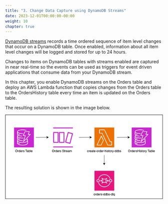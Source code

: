 ```yaml
---
title: "3. Change Data Capture using DynamoDB Streams"
date: 2023-12-01T00:00:00-00:00
weight: 10
chapter: true
---
```


[DynamoDB streams](https://docs.aws.amazon.com/amazondynamodb/latest/developerguide/Streams.html) records a time ordered sequence of item level changes that occur on a DynamoDB table. Once enabled, information about all item level changes will be logged and stored for up to 24 hours.

Changes to items on DynamoDB tables with streams enabled are captured in near real-time so the events can be used as triggers for event driven applications that consume data from your DynamoDB stream.

In this chapter, you enable DynamoDB streams on the Orders table and deploy an AWS Lambda function that copies changes from the Orders table to the OrdersHistory table every time an item is updated on the Orders table.

The resulting solution is shown in the image below.

![Final Deployment Architecture](/static/images/change-data-capture/cdc-ddbs/create-order-history-ddbs.png)
